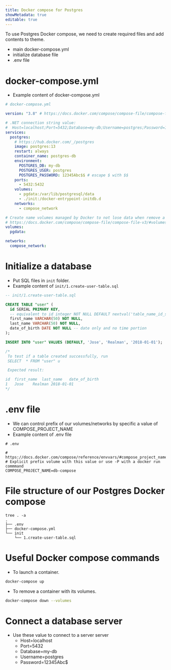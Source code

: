 ```yaml
---
title: Docker compose for Postgres
showMetadata: true
editable: true
---
```


To use Postgres Docker compose, we need to create required files and add contents to theme.
- main docker-compose.yml
- initialize database file
- .env file

# docker-compose.yml
- Example content of docker-compose.yml
```yml
# docker-compose.yml

version: "3.8" # https://docs.docker.com/compose/compose-file/compose-file-v3/

# .NET connection string value:
#  Host=localhost;Port=5432;Database=my-db;Username=postgres;Password=12345Abc$
services:
  postgres:
    # https://hub.docker.com/_/postgres
    image: postgres:13
    restart: always
    container_name: postgres-db
    environment:
      POSTGRES_DB: my-db
      POSTGRES_USER: postgres
      POSTGRES_PASSWORD: 12345Abc$$ # escape $ with $$
    ports:
      - 5432:5432
    volumes:
      - pgdata:/var/lib/postgresql/data
      - ./init:/docker-entrypoint-initdb.d
    networks:
      - compose_network

# Create name volumes managed by Docker to not lose data when remove a container
# https://docs.docker.com/compose/compose-file/compose-file-v3/#volumes
volumes:
  pgdata:

networks:
  compose_network:
```

# Initialize a database
- Put SQL files in `init` folder.
- Example content of `init/1.create-user-table.sql`
```sql
-- init/1.create-user-table.sql

CREATE TABLE "user" (
  id SERIAL PRIMARY KEY,
  -- equivalent to id integer NOT NULL DEFAULT nextval('table_name_id_seq')
  first_name VARCHAR(50) NOT NULL,
  last_name VARCHAR(50) NOT NULL,
  date_of_birth DATE NOT NULL -- date only and no time portion
);

INSERT INTO "user" VALUES (DEFAULT, 'Jose', 'Realman', '2018-01-01');

/*
 To test if a table created successfully, run
 SELECT  * FROM "user" u

 Expected result:

id	first_name	last_name	date_of_birth
1	Jose	Realman	2018-01-01
*/
```

# .env file
- We can control prefix of our volumes/networks by specific a value of COMPOSE_PROJECT_NAME
- Example content of .env file
```
# .env

# https://docs.docker.com/compose/reference/envvars/#compose_project_name
# Explicit prefix volume with this value or use -P with a docker run commmand
COMPOSE_PROJECT_NAME=db-compose
```

# File structure of our Postgres Docker compose
```
tree . -a
.
├── .env
├── docker-compose.yml
└── init
    └── 1.create-user-table.sql
```

#  Useful Docker compose commands
- To launch a container.
```sh
docker-compose up
```

- To remove a container with its volumes.
```sh
docker-compose down --volumes
```

# Connect a database server
- Use these value to connect to a server server
  - Host=localhost
  - Port=5432
  - Database=my-db
  - Username=postgres
  - Password=12345Abc$
